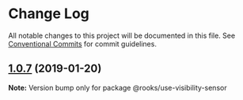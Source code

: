 # Change Log

All notable changes to this project will be documented in this file.
See [Conventional Commits](https://conventionalcommits.org) for commit guidelines.

## [1.0.7](https://github.com/imbhargav5/rooks/compare/@rooks/use-visibility-sensor@1.0.6...@rooks/use-visibility-sensor@1.0.7) (2019-01-20)

**Note:** Version bump only for package @rooks/use-visibility-sensor
